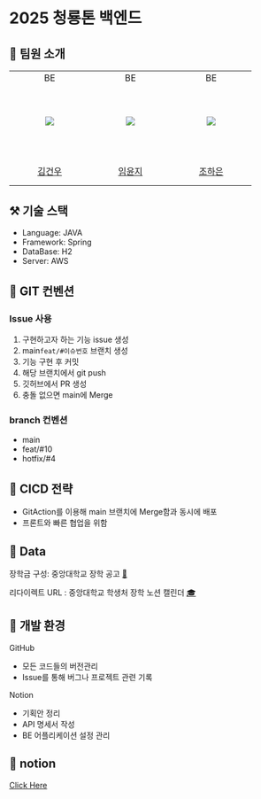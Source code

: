 # 2025 청룡톤 백엔드

## 👫 팀원 소개
<markdown-accessiblity-table data-catalyst=""><table>
  <tbody>
    <tr>
    <td align="center" width="130px">BE</td>
    <td align="center" width="130px">BE</td>
    <td align="center" width="130px">BE</td>
  </tr>
    <tr height="130px">
    <td align="center" width="130px">
      <a href="https://github.com/coli-geonwoo"><img src="https://avatars.githubusercontent.com/u/148152234?v=4" style="max-width: 100%;"></a>
    </td>
    <td align="center" width="130px">
      <a href="https://github.com/abt576"><img src="https://avatars.githubusercontent.com/u/149305937?v=4" style="max-width: 100%;"></a>
    </td>
    <td align="center" width="130px">
      <a href="https://github.com/haeun030"><img src="https://avatars.githubusercontent.com/u/123985801?v=4" style="max-width: 100%;"></a>
    </td>
  <tr height="50px">
    <td align="center" width="130px">
      <a href="https://github.com/coli-geonwoo">김건우</a>
    </td>
    <td align="center" width="130px">
      <a href="https://github.com/abt576">임윤지</a>
    </td>
    <td align="center" width="130px">
      <a href="https://github.com/haeun030">조하은</a>
    </td>
  </tr>
</tbody></table></markdown-accessiblity-table>

</tr>

## ⚒️ 기술 스택

- Language: JAVA
- Framework: Spring
- DataBase: H2
- Server: AWS


## 🎱 GIT 컨벤션

### Issue 사용
1. 구현하고자 하는 기능 issue 생성
2. main`feat/#이슈번호` 브랜치 생성 
3. 기능 구현 후 커밋
4. 해당 브랜치에서 git push
5. 깃허브에서 PR 생성
7. 충돌 없으면 main에 Merge

### branch 컨벤션
- main
- feat/#10
- hotfix/#4
  

## 📡 CICD 전략
- GitAction를 이용해 main 브랜치에 Merge함과 동시에 배포
- 프론트와 빠른 협업을 위함
  

## 💾 Data
장학금 구성:
중앙대학교 장학 공고
[🏫](https://www.cau.ac.kr/cms/FR_CON/index.do?MENU_ID=100&CONTENTS_NO=5&P_TAB_NO=5#page1)

리다이렉트 URL :
중앙대학교 학생처 장학 노션 캘린더 
[🎓](https://impartial-case-809.notion.site/307ad16b3e0f4a89bdac4d249109da9c)


## 🌱 개발 환경

GitHub
- 모든 코드들의 버전관리
- Issue를 통해 버그나 프로젝트 관련 기록

Notion
- 기획안 정리
- API 명세서 작성
- BE 어플리케이션 설정 관리

## 📌 notion
[Click Here ](https://sulfuric-dragonfly-a6d.notion.site/5-19390674442c80d18265d3ad5ef0e92c?pvs=4)

